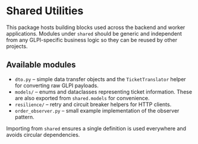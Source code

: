 # Shared Utilities

This package hosts building blocks used across the backend and worker
applications. Modules under `shared` should be generic and independent
from any GLPI-specific business logic so they can be reused by other
projects.

## Available modules

- `dto.py` – simple data transfer objects and the `TicketTranslator` helper
  for converting raw GLPI payloads.
- `models/` – enums and dataclasses representing ticket information. These
  are also exported from `shared.models` for convenience.
- `resilience/` – retry and circuit breaker helpers for HTTP clients.
- `order_observer.py` – small example implementation of the observer pattern.

Importing from `shared` ensures a single definition is used everywhere
and avoids circular dependencies.
